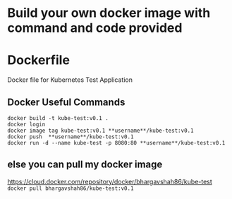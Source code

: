 # Build your own docker image with command and code provided

# Dockerfile
Docker file for Kubernetes Test Application 

<h2> Docker Useful Commands </h2>
<p>
<code>docker build -t kube-test:v0.1 . </code><br>
<code>docker login</code><br>
<code>docker image tag kube-test:v0.1 **username**/kube-test:v0.1</code><br>
<code>docker push  **username**/kube-test:v0.1</code><br>
<code>docker run -d --name kube-test -p 8080:80 **username**/kube-test:v0.1</code><br>
</p>

## else you can pull my docker image
https://cloud.docker.com/repository/docker/bhargavshah86/kube-test
<br> 
<code>docker pull bhargavshah86/kube-test:v0.1</code>
